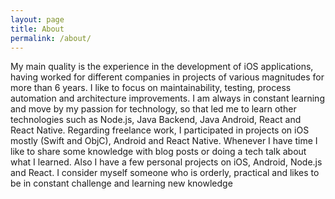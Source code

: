 ```yaml
---
layout: page
title: About
permalink: /about/
---
```


My main quality is the experience in the development of iOS applications, having worked for different companies in projects of various magnitudes for more than 6 years. I like to focus on maintainability, testing, process automation and architecture improvements.
I am always in constant learning and move by my passion for technology, so that led me to learn other technologies such as Node.js, Java Backend, Java Android, React and React Native. 
Regarding freelance work, I participated in projects on iOS mostly (Swift and ObjC), Android and React Native.
Whenever I have time I like to share some knowledge with blog posts or doing a tech talk about what I learned. Also I have a few personal projects on iOS, Android, Node.js and React.
I consider myself someone who is orderly, practical and likes to be in constant challenge and learning new knowledge 
